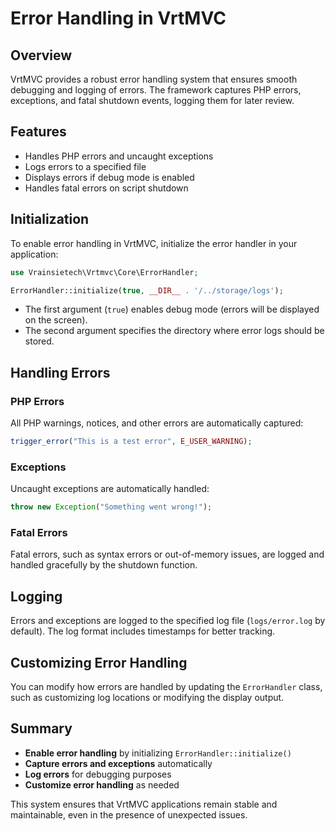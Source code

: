 # Error Handling in VrtMVC

## Overview
VrtMVC provides a robust error handling system that ensures smooth debugging and logging of errors. The framework captures PHP errors, exceptions, and fatal shutdown events, logging them for later review.

## Features
- Handles PHP errors and uncaught exceptions
- Logs errors to a specified file
- Displays errors if debug mode is enabled
- Handles fatal errors on script shutdown

## Initialization
To enable error handling in VrtMVC, initialize the error handler in your application:
```php
use Vrainsietech\Vrtmvc\Core\ErrorHandler;

ErrorHandler::initialize(true, __DIR__ . '/../storage/logs');
```
- The first argument (`true`) enables debug mode (errors will be displayed on the screen).
- The second argument specifies the directory where error logs should be stored.

## Handling Errors
### PHP Errors
All PHP warnings, notices, and other errors are automatically captured:
```php
trigger_error("This is a test error", E_USER_WARNING);
```

### Exceptions
Uncaught exceptions are automatically handled:
```php
throw new Exception("Something went wrong!");
```

### Fatal Errors
Fatal errors, such as syntax errors or out-of-memory issues, are logged and handled gracefully by the shutdown function.

## Logging
Errors and exceptions are logged to the specified log file (`logs/error.log` by default). The log format includes timestamps for better tracking.

## Customizing Error Handling
You can modify how errors are handled by updating the `ErrorHandler` class, such as customizing log locations or modifying the display output.

## Summary
- **Enable error handling** by initializing `ErrorHandler::initialize()`
- **Capture errors and exceptions** automatically
- **Log errors** for debugging purposes
- **Customize error handling** as needed

This system ensures that VrtMVC applications remain stable and maintainable, even in the presence of unexpected issues.

